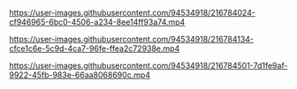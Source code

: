 


https://user-images.githubusercontent.com/94534918/216784024-cf946965-6bc0-4506-a234-8ee14ff93a74.mp4



https://user-images.githubusercontent.com/94534918/216784134-cfce1c6e-5c9d-4ca7-96fe-ffea2c72938e.mp4



https://user-images.githubusercontent.com/94534918/216784501-7d1fe9af-9922-45fb-983e-66aa8068690c.mp4

